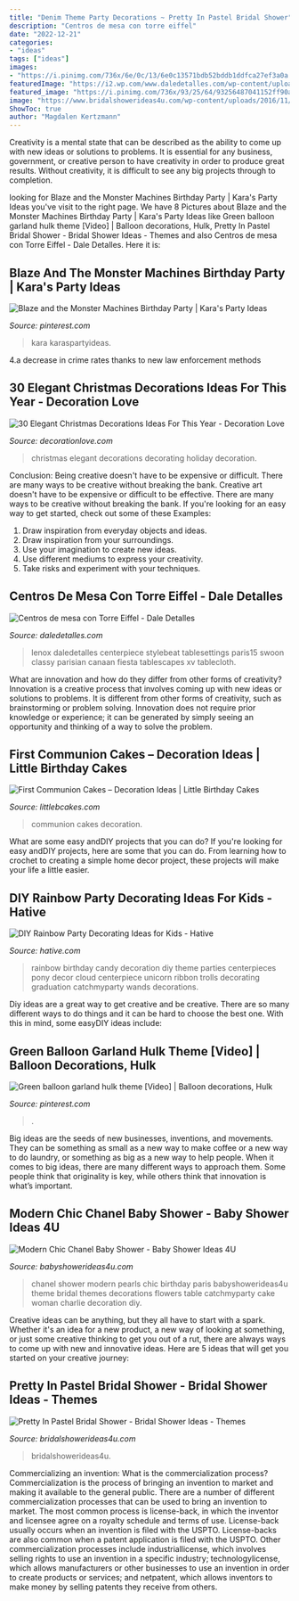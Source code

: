 ```yaml
---
title: "Denim Theme Party Decorations ~ Pretty In Pastel Bridal Shower"
description: "Centros de mesa con torre eiffel"
date: "2022-12-21"
categories:
- "ideas"
tags: ["ideas"]
images:
- "https://i.pinimg.com/736x/6e/0c/13/6e0c13571bdb52bddb1ddfca27ef3a0a.jpg"
featuredImage: "https://i2.wp.com/www.daledetalles.com/wp-content/uploads/2016/06/centro-de-mesa-paris15.jpg"
featured_image: "https://i.pinimg.com/736x/93/25/64/93256487041152ff90ac76b37329e7ee.jpg"
image: "https://www.bridalshowerideas4u.com/wp-content/uploads/2016/11/Pretty-In-Pastel-Bridal-Shower-Cupcakes.jpeg"
ShowToc: true
author: "Magdalen Kertzmann"
---
```



Creativity is a mental state that can be described as the ability to come up with new ideas or solutions to problems. It is essential for any business, government, or creative person to have creativity in order to produce great results. Without creativity, it is difficult to see any big projects through to completion.

	

		
looking for Blaze and the Monster Machines Birthday Party | Kara&#039;s Party Ideas you've visit to the right page. We have 8 Pictures about Blaze and the Monster Machines Birthday Party | Kara&#039;s Party Ideas like Green balloon garland hulk theme [Video] | Balloon decorations, Hulk, Pretty In Pastel Bridal Shower - Bridal Shower Ideas - Themes and also Centros de mesa con Torre Eiffel - Dale Detalles. Here it is:
		
    
## Blaze And The Monster Machines Birthday Party | Kara&#039;s Party Ideas

<img loading=lazy src="https://i.pinimg.com/736x/93/25/64/93256487041152ff90ac76b37329e7ee.jpg" onerror="this.onerror=null;this.src='https://tse4.mm.bing.net/th?id=OIP.z7dl94SnEUhnl0-oB3GJdAHaLH&amp;pid=15.1';" alt="Blaze and the Monster Machines Birthday Party | Kara&#039;s Party Ideas">

_Source: pinterest.com_

>kara karaspartyideas. 

	

4.a decrease in crime rates thanks to new law enforcement methods

    
## 30 Elegant Christmas Decorations Ideas For This Year - Decoration Love

<img loading=lazy src="https://decorationlove.com/wp-content/uploads/2016/08/Elegant-Christmas-Holiday-Decorating-Ideas.jpg" onerror="this.onerror=null;this.src='https://tse2.mm.bing.net/th?id=OIP.pvcKjMfYKp0OMHZ-o5dm5QDhEs&amp;pid=15.1';" alt="30 Elegant Christmas Decorations Ideas For This Year - Decoration Love">

_Source: decorationlove.com_

>christmas elegant decorations decorating holiday decoration. 

	

Conclusion: Being creative doesn't have to be expensive or difficult. There are many ways to be creative without breaking the bank.
Creative art doesn't have to be expensive or difficult to be effective. There are many ways to be creative without breaking the bank. If you're looking for an easy way to get started, check out some of these Examples: 
1. Draw inspiration from everyday objects and ideas.
2. Draw inspiration from your surroundings.
3. Use your imagination to create new ideas. 
4. Use different mediums to express your creativity.
5. Take risks and experiment with your techniques.

    
## Centros De Mesa Con Torre Eiffel - Dale Detalles

<img loading=lazy src="https://i2.wp.com/www.daledetalles.com/wp-content/uploads/2016/06/centro-de-mesa-paris15.jpg" onerror="this.onerror=null;this.src='https://tse4.mm.bing.net/th?id=OIP.M7Acr3bhTQl0RsVb7frB7gHaLG&amp;pid=15.1';" alt="Centros de mesa con Torre Eiffel - Dale Detalles">

_Source: daledetalles.com_

>lenox daledetalles centerpiece stylebeat tablesettings paris15 swoon classy parisian canaan fiesta tablescapes xv tablecloth. 

	

What are innovation and how do they differ from other forms of creativity?
Innovation is a creative process that involves coming up with new ideas or solutions to problems. It is different from other forms of creativity, such as brainstorming or problem solving. Innovation does not require prior knowledge or experience; it can be generated by simply seeing an opportunity and thinking of a way to solve the problem.

    
## First Communion Cakes – Decoration Ideas | Little Birthday Cakes

<img loading=lazy src="http://www.littlebcakes.com/wp-content/uploads/2014/02/Pictures-of-First-Communion-Cakes-627x1024.jpg" onerror="this.onerror=null;this.src='https://tse2.mm.bing.net/th?id=OIP.iNCejBY0aD6J938eaEJdHAHaMG&amp;pid=15.1';" alt="First Communion Cakes – Decoration Ideas | Little Birthday Cakes">

_Source: littlebcakes.com_

>communion cakes decoration. 

	

What are some easy andDIY projects that you can do?
If you're looking for easy andDIY projects, here are some that you can do. From learning how to crochet to creating a simple home decor project, these projects will make your life a little easier.

    
## DIY Rainbow Party Decorating Ideas For Kids - Hative

<img loading=lazy src="https://hative.com/wp-content/uploads/2014/11/diy-rainbow-party-decorating-ideas/4-candy-decoration.jpg" onerror="this.onerror=null;this.src='https://tse2.mm.bing.net/th?id=OIP.GfTxgQhCKywEmuWykiSTCAHaLG&amp;pid=15.1';" alt="DIY Rainbow Party Decorating Ideas for Kids - Hative">

_Source: hative.com_

>rainbow birthday candy decoration diy theme parties centerpieces pony decor cloud centerpiece unicorn ribbon trolls decorating graduation catchmyparty wands decorations. 

	

Diy ideas are a great way to get creative and be creative. There are so many different ways to do things and it can be hard to choose the best one. With this in mind, some easyDIY ideas include:

    
## Green Balloon Garland Hulk Theme [Video] | Balloon Decorations, Hulk

<img loading=lazy src="https://i.pinimg.com/736x/6e/0c/13/6e0c13571bdb52bddb1ddfca27ef3a0a.jpg" onerror="this.onerror=null;this.src='https://tse1.mm.bing.net/th?id=OIP.ZWUt_ttzz2dTqDHaKsR1JwHaNK&amp;pid=15.1';" alt="Green balloon garland hulk theme [Video] | Balloon decorations, Hulk">

_Source: pinterest.com_

>. 

	

Big ideas are the seeds of new businesses, inventions, and movements. They can be something as small as a new way to make coffee or a new way to do laundry, or something as big as a new way to help people. When it comes to big ideas, there are many different ways to approach them. Some people think that originality is key, while others think that innovation is what’s important.

    
## Modern Chic Chanel Baby Shower - Baby Shower Ideas 4U

<img loading=lazy src="https://babyshowerideas4u.com/wp-content/uploads/2016/04/Modern-Chic-Chanel-Baby-Shower-Flowers-Pearls.jpg" onerror="this.onerror=null;this.src='https://tse4.mm.bing.net/th?id=OIP.wk8NWFwTcuRKs9vm3qj2AwHaJ4&amp;pid=15.1';" alt="Modern Chic Chanel Baby Shower - Baby Shower Ideas 4U">

_Source: babyshowerideas4u.com_

>chanel shower modern pearls chic birthday paris babyshowerideas4u theme bridal themes decorations flowers table catchmyparty cake woman charlie decoration diy. 

	

Creative ideas can be anything, but they all have to start with a spark. Whether it's an idea for a new product, a new way of looking at something, or just some creative thinking to get you out of a rut, there are always ways to come up with new and innovative ideas. Here are 5 ideas that will get you started on your creative journey: 

    
## Pretty In Pastel Bridal Shower - Bridal Shower Ideas - Themes

<img loading=lazy src="https://www.bridalshowerideas4u.com/wp-content/uploads/2016/11/Pretty-In-Pastel-Bridal-Shower-Cupcakes.jpeg" onerror="this.onerror=null;this.src='https://tse1.mm.bing.net/th?id=OIP.QiVghHcUKI9eU4kKPU0NCAHaJ4&amp;pid=15.1';" alt="Pretty In Pastel Bridal Shower - Bridal Shower Ideas - Themes">

_Source: bridalshowerideas4u.com_

>bridalshowerideas4u. 

	

Commercializing an invention: What is the commercialization process?
Commercialization is the process of bringing an invention to market and making it available to the general public. There are a number of different commercialization processes that can be used to bring an invention to market. The most common process is license-back, in which the inventor and licensee agree on a royalty schedule and terms of use. License-back usually occurs when an invention is filed with the USPTO. License-backs are also common when a patent application is filed with the USPTO. Other commercialization processes include industriallicense, which involves selling rights to use an invention in a specific industry; technologylicense, which allows manufacturers or other businesses to use an invention in order to create products or services; and netpatent, which allows inventors to make money by selling patents they receive from others.

